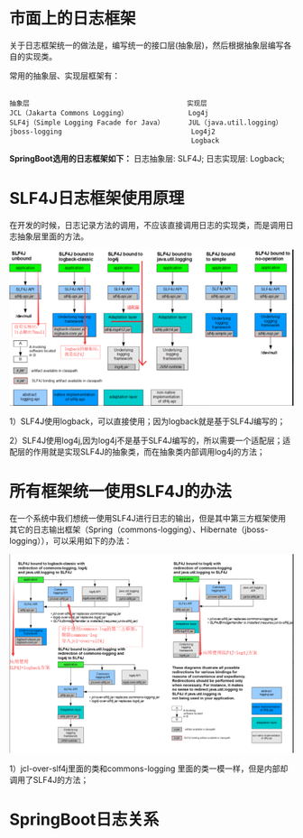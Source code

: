 
# 市面上的日志框架

关于日志框架统一的做法是，编写统一的接口层(抽象层)，然后根据抽象层编写各自的实现类。

常用的抽象层、实现层框架有：

```

抽象层                                       实现层
JCL（Jakarta Commons Logging）               Log4j 
SLF4j（Simple Logging Facade for Java）      JUL（java.util.logging） 
jboss-logging                                Log4j2
                                             Logback
```

**SpringBoot选用的日志框架如下：**
日志抽象层: SLF4J;
日志实现层: Logback;

# SLF4J日志框架使用原理

在开发的时候，日志记录方法的调用，不应该直接调用日志的实现类，而是调用日志抽象层里面的方法。

![SLF4J日志框架原理图](./images/springboot_log001.PNG)

1）SLF4J使用logback，可以直接使用；因为logback就是基于SLF4J编写的；

2）SLF4J使用log4j,因为log4j不是基于SLF4J编写的，所以需要一个适配层；适配层的作用就是实现SLF4J的抽象类，而在抽象类内部调用log4j的方法；

# 所有框架统一使用SLF4J的办法

在一个系统中我们想统一使用SLF4J进行日志的输出，但是其中第三方框架使用其它的日志输出框架（Spring（commons-logging）、Hibernate（jboss-logging）），可以采用如下的办法：

![统一使用SLF4J原理图](./images/springboot_log002.PNG)

1）jcl-over-slf4j里面的类和commons-logging 里面的类一模一样，但是内部却调用了SLF4J的方法；

# SpringBoot日志关系




